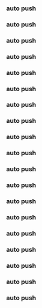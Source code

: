 ### auto push
### auto push
### auto push
### auto push
### auto push
### auto push
### auto push
### auto push
### auto push
### auto push
### auto push
### auto push
### auto push
### auto push
### auto push
### auto push
### auto push
### auto push
### auto push
